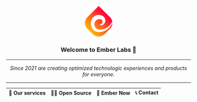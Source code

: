 <div align="center">
  <img src="/profile/assets/embericon.png" width="75">

  ### Welcome to Ember Labs 👋

  <hr>

  *Since 2021 are creating optimized technologic experiences and products for everyone.*

  <hr>

  | 🧙 Our services | 🙋‍♀️ Open Source | 🍿 Ember Now | 📞 Contact |
  | - | - | - | - |
</div>

